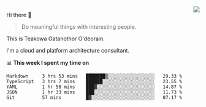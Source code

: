 <img align="right" src="https://github-readme-stats.vercel.app/api?username=Teakowa&show_icons=true&icon_color=2f80ed&text_color=718096&bg_color=ffffff&hide_title=true" />

Hi there 👋

> Do meaningful things with interesting people.

This is Teakowa Gatanothor O'deorain.

I'm a cloud and platform architecture consultant.

📊 **This week I spent my time on**
<!--START_SECTION:waka-->
```text
Markdown     3 hrs 53 mins   ███████▒░░░░░░░░░░░░░░░░░   29.33 % 
TypeScript   3 hrs 7 mins    ██████░░░░░░░░░░░░░░░░░░░   23.55 % 
YAML         1 hr 58 mins    ███▓░░░░░░░░░░░░░░░░░░░░░   14.87 % 
JSON         1 hr 33 mins    ███░░░░░░░░░░░░░░░░░░░░░░   11.73 % 
Git          57 mins         █▓░░░░░░░░░░░░░░░░░░░░░░░   07.17 % 
```
<!--END_SECTION:waka-->
